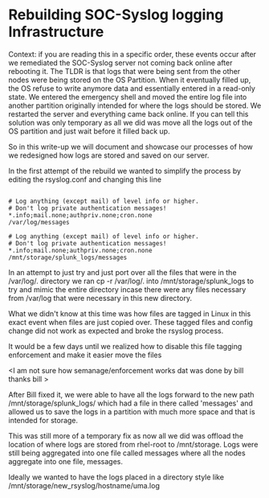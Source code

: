 # Rebuilding SOC-Syslog logging Infrastructure

Context: if you are reading this in a specific order, these events occur after we remediated the SOC-Syslog server not coming back online after rebooting it. The TLDR is that logs that were being sent from the other nodes were being stored on the OS Partition. When it eventually filled up, the OS refuse to write anymore data and essentially entered in a read-only state. We entered the emergency shell and moved the entire log file into another partition originally intended for where the logs should be stored. We restarted the server and everything came back online. If you can tell this solution was only temporary as all we did was move all the logs out of the OS partition and just wait before it filled back up.

So in this write-up we will document and showcase our processes of how we redesigned how logs are stored and saved on our server.

In the first attempt of the rebuild we wanted to simplify the process by editing the rsyslog.conf and changing this line

<code>
# Log anything (except mail) of level info or higher.
# Don't log private authentication messages!
*.info;mail.none;authpriv.none;cron.none                /var/log/messages
</code>

<code>
# Log anything (except mail) of level info or higher.
# Don't log private authentication messages!
*.info;mail.none;authpriv.none;cron.none                /mnt/storage/splunk_logs/messages
</code>

In an attempt to just try and just port over all the files that were in the /var/log/. directory we ran cp -r /var/log/. into /mnt/storage/splunk_logs to try and mimic the entire directory incase there were any files necessary from /var/log that were necessary in this new directory.

What we didn't know at this time was how files are tagged in Linux in this exact event when files are just copied over. These tagged files and config change did not work as expected and broke the rsyslog process. 

It would be a few days until we realized how to disable this file tagging enforcement and make it easier move the files

<I am not sure how semanage/enforcement works dat was done by bill thanks bill >


After Bill fixed it, we were able to have all the logs forward to the new path /mnt/storage/splunk_logs/ which had a file in there called 'messages' and allowed us to save the logs in a partition with much more space and that is intended for storage. 

This was still more of a temporary fix as now all we did was offload the location of where logs are stored from rhel-root to /mnt/storage. Logs were still being aggregated into one file called messages where all the nodes aggregate into one file, messages.

<Forgot about ESXI Cluster>
<Forgot about Proxmox and our install instructions>
<Special Config to save new logs like below>

Ideally we wanted to have the logs placed in a directory style like /mnt/storage/new_rsyslog/hostname/uma.log

